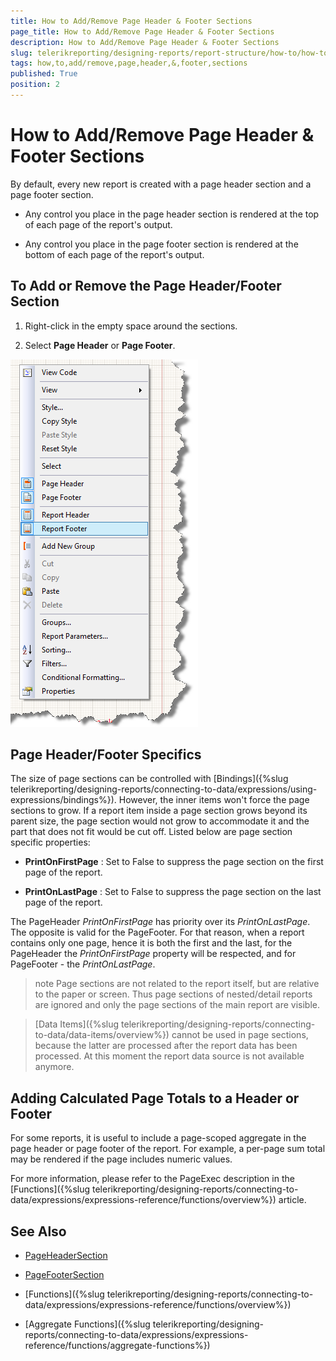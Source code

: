 ```yaml
---
title: How to Add/Remove Page Header & Footer Sections
page_title: How to Add/Remove Page Header & Footer Sections 
description: How to Add/Remove Page Header & Footer Sections
slug: telerikreporting/designing-reports/report-structure/how-to/how-to-add-remove-page-header---footer-sections
tags: how,to,add/remove,page,header,&,footer,sections
published: True
position: 2
---
```


# How to Add/Remove Page Header & Footer Sections

By default, every new report is created with a page header section and a page footer section.

* Any control you place in the page header section is rendered at the top of each page of the report's output.

* Any control you place in the page footer section is rendered at the bottom of each page of the report's output.

## To Add or Remove the Page Header/Footer Section

1. Right-click in the empty space around the sections.

1. Select __Page Header__ or __Page Footer__.  

  ![](images/ReportDesign001.png)

## Page Header/Footer Specifics

The size of page sections can be controlled with [Bindings]({%slug telerikreporting/designing-reports/connecting-to-data/expressions/using-expressions/bindings%}). However, the inner items won't force the page sections to grow. If a report item inside a page section grows beyond its parent size, the page section would not grow to accommodate it and the part that does not fit would be cut off. Listed below are page section specific properties: 

* __PrintOnFirstPage__ : Set to False to suppress the page section on the first page of the report.

* __PrintOnLastPage__ : Set to False to suppress the page section on the last page of the report.

The PageHeader *PrintOnFirstPage* has priority over its *PrintOnLastPage*. The opposite is valid for the PageFooter. For that reason, when a report contains only one page, hence it is both the first and the last, for the PageHeader the *PrintOnFirstPage* property will be respected, and for PageFooter - the *PrintOnLastPage*. 

>note Page sections are not related to the report itself, but are relative to the paper or screen. Thus page sections of nested/detail reports are ignored and only the page sections of the main report are visible. 

 
>[Data Items]({%slug telerikreporting/designing-reports/connecting-to-data/data-items/overview%}) cannot be used in page sections, because the latter are processed after the report data has been processed. At this moment the report data source is not available anymore. 


## Adding Calculated Page Totals to a Header or Footer

For some reports, it is useful to include a page-scoped aggregate in the page header or page footer of the report. For example, a per-page sum total may be rendered if the page includes numeric values. 

For more information, please refer to the PageExec description in the [Functions]({%slug telerikreporting/designing-reports/connecting-to-data/expressions/expressions-reference/functions/overview%}) article. 

## See Also

* [PageHeaderSection](/reporting/api/Telerik.Reporting.PageHeaderSection)  

* [PageFooterSection](/reporting/api/Telerik.Reporting.PageFooterSection) 

* [Functions]({%slug telerikreporting/designing-reports/connecting-to-data/expressions/expressions-reference/functions/overview%})

* [Aggregate Functions]({%slug telerikreporting/designing-reports/connecting-to-data/expressions/expressions-reference/functions/aggregate-functions%})
